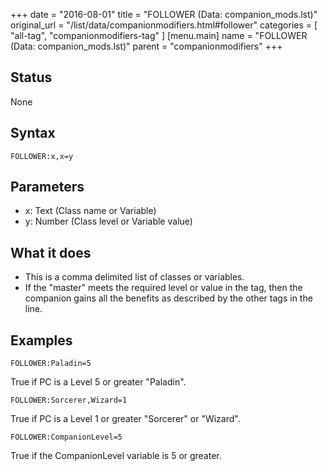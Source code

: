 +++
date = "2016-08-01"
title = "FOLLOWER (Data: companion_mods.lst)"
original_url = "/list/data/companionmodifiers.html#follower"
categories = [ "all-tag", "companionmodifiers-tag" ]
[menu.main]
    name = "FOLLOWER (Data: companion_mods.lst)"
    parent = "companionmodifiers"
+++

## Status

None

## Syntax

`FOLLOWER:x,x=y`

## Parameters

-   x: Text (Class name or Variable)
-   y: Number (Class level or Variable value)



What it does
------------

-   This is a comma delimited list of classes or variables.
-   If the "master" meets the required level or value in the tag, then
    the companion gains all the benefits as described by the other tags
    in the line.

Examples
--------

`FOLLOWER:Paladin=5`

True if PC is a Level 5 or greater "Paladin".

`FOLLOWER:Sorcerer,Wizard=1`

True if PC is a Level 1 or greater "Sorcerer" or "Wizard".

`FOLLOWER:CompanionLevel=5`

True if the CompanionLevel variable is 5 or greater.

